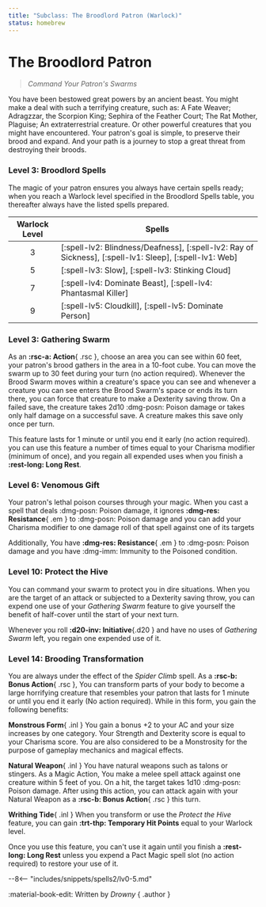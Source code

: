 ```yaml
---
title: "Subclass: The Broodlord Patron (Warlock)"
status: homebrew
---
```


<p style="display:none">
Command Your Patron's Swarms
</p>

# The Broodlord Patron

> *Command Your Patron's Swarms*

You have been bestowed great powers by an ancient beast. You might make a deal with such a terrifying creature, such as: A Fate Weaver; Adragzzar, the Scorpion King; Sephira of the Feather Court; The Rat Mother, Plaguise; An extraterrestrial creature. Or other powerful creatures that you might have encountered. Your patron's goal is simple, to preserve their brood and expand. And your path is a journey to stop a great threat from destroying their broods.

### Level 3: Broodlord Spells

The magic of your patron ensures you always have certain spells ready; when you reach a Warlock level specified in the Broodlord Spells table, you thereafter always have the listed spells prepared.

| Warlock Level | Spells |
|:-:|---|
| 3 | [:spell-lv2: Blindness/Deafness], [:spell-lv2: Ray of Sickness], [:spell-lv1: Sleep], [:spell-lv1: Web] |
| 5 | [:spell-lv3: Slow], [:spell-lv3: Stinking Cloud] |
| 7 | [:spell-lv4: Dominate Beast], [:spell-lv4: Phantasmal Killer] |
| 9 | [:spell-lv5: Cloudkill], [:spell-lv5: Dominate Person] |

### Level 3: Gathering Swarm

As an **:rsc-a: Action**{ .rsc }, choose an area you can see within 60 feet, your patron's brood gathers in the area in a 10-foot cube. You can move the swarm up to 30 feet during your turn (no action required). Whenever the Brood Swarm moves within a creature's space you can see and whenever a creature you can see enters the Brood Swarm's space or ends its turn there, you can force that creature to make a Dexterity saving throw. On a failed save, the creature takes 2d10 :dmg-posn: Poison damage or takes only half damage on a successful save. A creature makes this save only once per turn.

This feature lasts for 1 minute or until you end it early (no action required). you can use this feature a number of times equal to your Charisma modifier (minimum of once), and you regain all expended uses when you finish a **:rest-long: Long Rest**.

### Level 6: Venomous Gift

Your patron's lethal poison courses through your magic. When you cast a spell that deals :dmg-posn: Poison damage, it ignores **:dmg-res: Resistance**{ .em } to :dmg-posn: Poison damage and you can add your Charisma modifier to one damage roll of that spell against one of its targets

Additionally, You have **:dmg-res: Resistance**{ .em } to :dmg-posn: Poison damage and you have :dmg-imm: Immunity to the Poisoned condition.

### Level 10: Protect the Hive

You can command your swarm to protect you in dire situations. When you are the target of an attack or subjected to a Dexterity saving throw, you can expend one use of your *Gathering Swarm* feature to give yourself the benefit of half-cover until the start of your next turn.

Whenever you roll **:d20-inv: Initiative**{.d20 } and have no uses of *Gathering Swarm* left, you regain one expended use of it.

### Level 14: Brooding Transformation

You are always under the effect of the *Spider Climb* spell. As a **:rsc-b: Bonus Action**{ .rsc }, You can transform parts of your body to become a large horrifying creature that resembles your patron that lasts for 1 minute or until you end it early (No action required). While in this form, you gain the following benefits:

**Monstrous Form**{ .inl } You gain a bonus +2 to your AC and your size increases by one category. Your Strength and Dexterity score is equal to your Charisma score. You are also considered to be a Monstrosity for the purpose of gameplay mechanics and magical effects.

**Natural Weapon**{ .inl } You have natural weapons such as talons or stingers. As a Magic Action, You make a melee spell attack against one creature within 5 feet of you. On a hit, the target takes 1d10 :dmg-posn: Poison damage. After using this action, you can attack again with your Natural Weapon as a **:rsc-b: Bonus Action**{ .rsc } this turn.

**Writhing Tide**{ .inl } When you transform or use the *Protect the Hive* feature, you can gain **:trt-thp: Temporary Hit Points** equal to your Warlock level. 

Once you use this feature, you can't use it again until you finish a **:rest-long: Long Rest** unless you expend a Pact Magic spell slot (no action required) to restore your use of it.

--8<-- "includes/snippets/spells2/lv0-5.md"

:material-book-edit: Written by *Drowny*
{ .author }